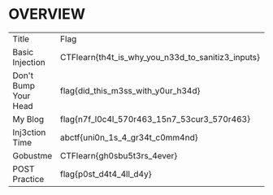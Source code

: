 <h1>OVERVIEW</h1>

<table>
    <tr>
        <td>Title</td>
        <td>Flag</td>
        <td>Category</td>
        <td>WriteUp</td>
    </tr>
    <tr>
        <td>Basic Injection</td>
        <td>CTFlearn{th4t_is_why_you_n33d_to_sanitiz3_inputs}</td>
        <td>Web</td>
        <td><a href="./Basic Injection/readme.md">Here</a></td>
    </tr>
    <tr>
        <td>Don't Bump Your Head</td>
        <td>flag{did_this_m3ss_with_y0ur_h34d}</td>
        <td>Web</td>
        <td><a href="./Don&apos;t Bump Your Head/readme.md">Here</a></td>
    </tr>
    <tr>
        <td>My Blog</td>
        <td>flag{n7f_l0c4l_570r463_15n7_53cur3_570r463}</td>
        <td>Web</td>
        <td><a href="./My blog/readme.md">Here</a></td>
    </tr>
    <tr>
        <td>Inj3ction Time</td>
        <td>abctf{uni0n_1s_4_gr34t_c0mm4nd}</td>
        <td>Web</td>
        <td><a href="./Inj3ction Time/readme.md">Here</a></td>
    </tr>
    <tr>
        <td>Gobustme</td>
        <td>CTFlearn{gh0sbu5t3rs_4ever}</td>
        <td>Web</td>
        <td><a href="./Gobustme/readme.md">Here</a></td>
    </tr>
    <tr>
        <td>POST Practice</td>
        <td>flag{p0st_d4t4_4ll_d4y}</td>
        <td>Web</td>
        <td><a href="./POST Practice/readme.md">Here</a></td>
    </tr>
</table>